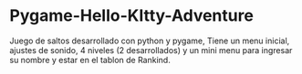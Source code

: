 # Pygame-Hello-KItty-Adventure
Juego de saltos desarrollado con python y pygame, Tiene un menu inicial, ajustes de sonido, 4 niveles (2 desarrollados) y un mini menu para ingresar su nombre y estar en el tablon de Rankind. 

